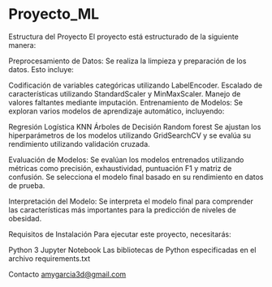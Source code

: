 # Proyecto_ML

Estructura del Proyecto
El proyecto está estructurado de la siguiente manera:

Preprocesamiento de Datos: Se realiza la limpieza y preparación de los datos. Esto incluye:

Codificación de variables categóricas utilizando LabelEncoder.
Escalado de características utilizando StandardScaler y MinMaxScaler.
Manejo de valores faltantes mediante imputación.
Entrenamiento de Modelos: Se exploran varios modelos de aprendizaje automático, incluyendo:

Regresión Logística
KNN
Árboles de Decisión
Random forest
Se ajustan los hiperparámetros de los modelos utilizando GridSearchCV y se evalúa su rendimiento utilizando validación cruzada.

Evaluación de Modelos: Se evalúan los modelos entrenados utilizando métricas como precisión, exhaustividad, puntuación F1 y matriz de confusión. Se selecciona el modelo final basado en su rendimiento en datos de prueba.

Interpretación del Modelo: Se interpreta el modelo final para comprender las características más importantes para la predicción de niveles de obesidad.

Requisitos de Instalación
Para ejecutar este proyecto, necesitarás:

Python 3
Jupyter Notebook
Las bibliotecas de Python especificadas en el archivo requirements.txt


Contacto
amygarcia3d@gmail.com
